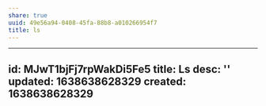 ```yaml
---
share: true
uuid: 49e56a94-0408-45fa-88b8-a010266954f7
title: ls
---
```

---
id: MJwT1bjFj7rpWakDi5Fe5
title: Ls
desc: ''
updated: 1638638628329
created: 1638638628329
---

